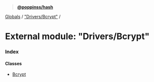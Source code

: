> **[@poppinss/hash](../README.md)**

[Globals](../README.md) / ["Drivers/Bcrypt"](_drivers_bcrypt_.md) /

# External module: "Drivers/Bcrypt"

### Index

#### Classes

* [Bcrypt](../classes/_drivers_bcrypt_.bcrypt.md)